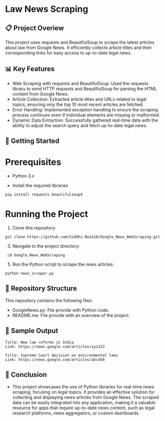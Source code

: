 # Law News Scraping
## 📋 Project Overiew
This project uses requests and BeautifulSoup to scrape the latest articles about law from Google News. It efficiently collects article titles and their corresponding links for easy access to up-to-date legal news.
## 📊 Key Features
- Web Scraping with requests and BeautifulSoup: Used the requests library to send HTTP requests and BeautifulSoup for parsing the HTML content from Google News.
- Article Collection: Extracted article titles and URLs related to legal topics, ensuring only the top 10 most recent articles are fetched.
- Error Handling: Implemented exception handling to ensure the scraping process continues even if individual elements are missing or malformed.
- Dynamic Data Extraction: Successfully gathered real-time data with the ability to adjust the search query and fetch up-to-date legal news.

## 🚀 Getting Started
# Prerequisites
- Python 3.x

- Install the required libraries

``` 
pip install requests beautifulsoup4
``` 
# Running the Project
1. Clone this repository:
```
git clone https://github.com/Siddhi-Naik18/Google_News_WebScraping.git
```
3. Navigate to the project directory:
```
 cd Google_News_WebScraping
 ```
5. Run the Python script to scrape the news articles:
```
python news_scraper.py
```

## 📂 Repository Structure
This repository contains the following files:
- GoogleNews.py: File provide with Python code.
- README.me: File provide with an overview of the project.

## 📸 Sample Output
```
Title: New law reforms in India
Link: https://news.google.com/articles/xyz123 

Title: Supreme Court decision on environmental laws
Link: https://news.google.com/articles/abc456
```
## 📝 Conclusion
- This project showcases the use of Python libraries for real-time news scraping, focusing on legal topics. It provides an effective solution for collecting and displaying news articles from Google News. The scraped data can be easily integrated into any application, making it a valuable resource for apps that require up-to-date news content, such as legal research platforms, news aggregators, or custom dashboards.
